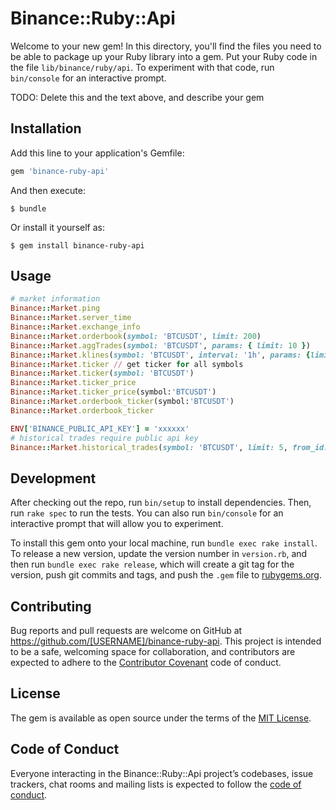 # Binance::Ruby::Api

Welcome to your new gem! In this directory, you'll find the files you need to be able to package up your Ruby library into a gem. Put your Ruby code in the file `lib/binance/ruby/api`. To experiment with that code, run `bin/console` for an interactive prompt.

TODO: Delete this and the text above, and describe your gem

## Installation

Add this line to your application's Gemfile:

```ruby
gem 'binance-ruby-api'
```

And then execute:

    $ bundle

Or install it yourself as:

    $ gem install binance-ruby-api

## Usage

```ruby
# market information
Binance::Market.ping
Binance::Market.server_time
Binance::Market.exchange_info
Binance::Market.orderbook(symbol: 'BTCUSDT', limit: 200)
Binance::Market.aggTrades(symbol: 'BTCUSDT', params: { limit: 10 })
Binance::Market.klines(symbol: 'BTCUSDT', interval: '1h', params: {limit: 100})
Binance::Market.ticker // get ticker for all symbols
Binance::Market.ticker(symbol: 'BTCUSDT')
Binance::Market.ticker_price
Binance::Market.ticker_price(symbol:'BTCUSDT')
Binance::Market.orderbook_ticker(symbol:'BTCUSDT')
Binance::Market.orderbook_ticker

ENV['BINANCE_PUBLIC_API_KEY'] = 'xxxxxx'
# historical trades require public api key
Binance::Market.historical_trades(symbol: 'BTCUSDT', limit: 5, from_id: 222256836)

```

## Development

After checking out the repo, run `bin/setup` to install dependencies. Then, run `rake spec` to run the tests. You can also run `bin/console` for an interactive prompt that will allow you to experiment.

To install this gem onto your local machine, run `bundle exec rake install`. To release a new version, update the version number in `version.rb`, and then run `bundle exec rake release`, which will create a git tag for the version, push git commits and tags, and push the `.gem` file to [rubygems.org](https://rubygems.org).

## Contributing

Bug reports and pull requests are welcome on GitHub at https://github.com/[USERNAME]/binance-ruby-api. This project is intended to be a safe, welcoming space for collaboration, and contributors are expected to adhere to the [Contributor Covenant](http://contributor-covenant.org) code of conduct.

## License

The gem is available as open source under the terms of the [MIT License](https://opensource.org/licenses/MIT).

## Code of Conduct

Everyone interacting in the Binance::Ruby::Api project’s codebases, issue trackers, chat rooms and mailing lists is expected to follow the [code of conduct](https://github.com/[USERNAME]/binance-ruby-api/blob/master/CODE_OF_CONDUCT.md).
